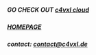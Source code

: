 ##### GO CHECK OUT [c4vxl cloud](https://github.com/c4vxl-cloud/)
##### [HOMEPAGE](https://c4vxl.de/)
##### contact: contact@c4vxl.de